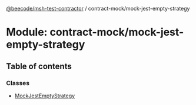[@beecode/msh-test-contractor](../README.md) / contract-mock/mock-jest-empty-strategy

# Module: contract-mock/mock-jest-empty-strategy

## Table of contents

### Classes

- [MockJestEmptyStrategy](../classes/contract_mock_mock_jest_empty_strategy.MockJestEmptyStrategy.md)
